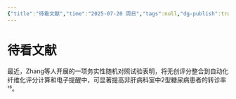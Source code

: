 ```yaml
---
{"title":"待看文献","time":"2025-07-20 周日","tags":null,"dg-publish":true,"permalink":"/300 评价/L文献/待看文献/","dgPassFrontmatter":true,"created":"2025-07-20T19:20:33.181+08:00","updated":"2025-07-20T19:20:57.061+08:00"}
---
```


# 待看文献
最近，Zhang等人开展的一项务实性随机对照试验表明，将无创评分整合到自动化纤维化评分计算和电子提醒中，可显著提高非肝病科室中2型糖尿病患者的转诊率¹⁵。